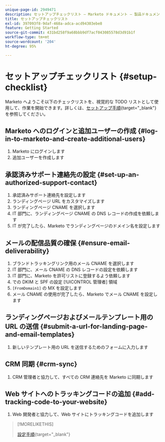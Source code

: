 ```yaml
---
unique-page-id: 2949471
description: セットアップチェックリスト — Marketo ドキュメント — 製品ドキュメント
title: セットアップチェックリスト
exl-id: 397093f8-9daf-468a-adca-acd94303ebe8
feature: Getting Started
source-git-commit: 431bd258f9a68bbb9df7acf043085578d3d91b1f
workflow-type: tm+mt
source-wordcount: '204'
ht-degree: 95%

---
```


# セットアップチェックリスト {#setup-checklist}

Marketo へようこそ以下のチェックリストを、視覚的な TODO リストとして使用して、作業を開始できます。詳しくは、[セットアップ手順](/help/marketo/getting-started/setup/setup-steps.md){target="_blank"}を参照してください。

## Marketo へのログインと追加ユーザーの作成 {#log-in-to-marketo-and-create-additional-users}

1. Marketo にログインします
1. 追加ユーザーを作成します

## 承認済みサポート連絡先の設定 {#set-up-an-authorized-support-contact}

1. 承認済みサポート連絡先を設定します
1. ランディングページ URL をカスタマイズします
1. ランディングページ CNAME を選択します
1. IT 部門に、ランディングページ CNAME の DNS レコードの作成を依頼します
1. IT が完了したら、Marketo でランディングページのドメイン名を設定します

## メールの配信品質の確保 {#ensure-email-deliverability}

1. ブランドトラッキングリンク用のメール CNAME を選択します
1. IT 部門に、メール CNAME の DNS レコードの設定を依頼します
1. IT 部門に、Marketo を許可リストに登録するよう依頼します
1. での DKIM と SPF の設定 [!UICONTROL 管理者] 領域
1. `[FromDomain1]` の MX を設定します
1. メール CNAME の使用が完了したら、Marketo でメール CNAME を設定します

## ランディングページおよびメールテンプレート用の URL の送信 {#submit-a-url-for-landing-page-and-email-templates}

1. 新しいテンプレート用の URL を送信するためのフォームに入力します

## CRM 同期 {#crm-sync}

1. CRM 管理者と協力して、すべての CRM 連絡先を Marketo に同期します

## Web サイトへのトラッキングコードの追加 {#add-tracking-code-to-your-website}

1. Web 開発者と協力して、Web サイトにトラッキングコードを追加します

>[!MORELIKETHIS]
>
>[設定手順](/help/marketo/getting-started/setup/setup-steps.md){target="_blank"}
